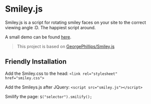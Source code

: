 # Smiley.js

Smiley.js is a script for rotating smiley faces on your site to the correct viewing angle :D. The happiest script around.

A small demo can be found [here](https://subbysnake.github.io/Smiley.js/).

> This project is based on [GeorgePhillips/Smiley.js](https://github.com/GeorgePhillips/Smiley.js)

## Friendly Installation

Add the Smiley.css to the head: `<link rel="stylesheet" href="smiley.css">`

Add the Smileys.js after JQuery: `<script src="smiley.js"></script>`

Smilify the page: 
`$("selector").smilify();`
